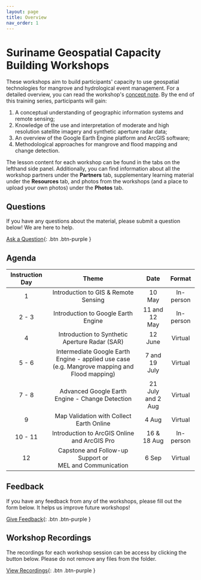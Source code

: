 ```yaml
---
layout: page
title: Overview
nav_order: 1
---
```


# Suriname Geospatial Capacity Building Workshops

These workshops aim to build participants' capacity to use geospatial technologies for mangrove and hydrological event management. For a detailed overview, you can read the workshop's [concept note](https://docs.google.com/document/d/1WQl5jF0Z6Dxy_t2KXLuVHPLlMKvXk6Sd/edit?usp=sharing&ouid=117588040825190888554&rtpof=true&sd=true). By the end of this training series, participants will gain:

1. A conceptual understanding of geographic information systems and remote sensing;
2. Knowledge of the use and interpretation of moderate and high resolution satellite imagery and synthetic aperture radar data;
3. An overview of the Google Earth Engine platform and ArcGIS software;
4. Methodological approaches for mangrove and flood mapping and change detection.

The lesson content for each workshop can be found in the tabs on the lefthand side panel. Additionally, you can find information about all the workshop partners under the **Partners** tab, supplementary learning material under the **Resources** tab, and photos from the workshops (and a place to upload your own photos) under the **Photos** tab. 

## Questions

If you have any questions about the material, please submit a question below! We are here to help.  

[Ask a Question](https://forms.gle/a7MW4PtgtmPiPoZJ9){: .btn .btn-purple }

## Agenda

| Instruction Day |                                             Theme                                             |        Date       |   Format  |
|:---------------:|:---------------------------------------------------------------------------------------------:|:-----------------:|:---------:|
|        1        |                              Introduction to GIS & Remote Sensing                             |       10 May      | In-person |
|      2 - 3      |                              Introduction to Google Earth Engine                              |   11 and 12 May   | In-person |
|        4        |                         Introduction to Synthetic Aperture Radar (SAR)                        |      12 June      |  Virtual  |
|      5 - 6      | Intermediate Google Earth Engine - applied use case (e.g. Mangrove mapping and Flood mapping) |   7 and 19 July   |  Virtual  |
|      7 - 8      |                        Advanced Google Earth Engine - Change Detection                        | 21 July and 2 Aug |  Virtual  |
|        9        |                            Map Validation with Collect Earth Online                           |       4 Aug       |  Virtual  |
|     10 - 11     |                          Introduction to ArcGIS Online and ArcGIS Pro                         |    16 & 18 Aug    | In-person |
|        12       |                   Capstone and Follow-up Support or<br>MEL and Communication                  |       6 Sep       |  Virtual  |

## Feedback

If you have any feedback from any of the workshops, please fill out the form below. It helps us improve future workshops!

[Give Feedback](https://forms.gle/8Jdm1aybL9sqzNEw6){: .btn .btn-purple }

## Workshop Recordings

The recordings for each workshop session can be access by clicking the button below. Please do not remove any files from the folder.

[View Recordings](https://drive.google.com/drive/folders/1pASYe9ovmqq2ON1tXXwXXJADCJt5U7oZ){: .btn .btn-purple }
